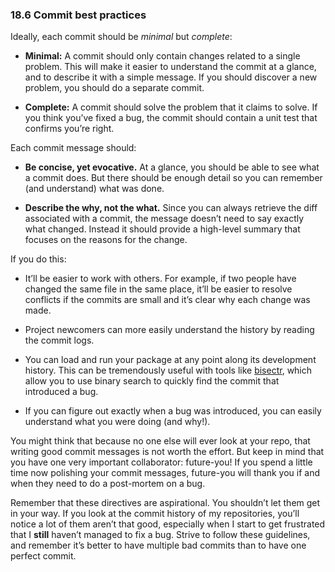 
### 18.6 Commit best practices

Ideally, each commit should be *minimal* but *complete*:

- **Minimal:** A commit should only contain changes related to a single problem. This will make it easier to understand the commit at a glance, and to describe it with a simple message. If you should discover a new problem, you should do a separate commit.

- **Complete:** A commit should solve the problem that it claims to solve. If you think you’ve fixed a bug, the commit should contain a unit test that confirms you’re right.

Each commit message should:

- **Be concise, yet evocative.** At a glance, you should be able to see what a commit does. But there should be enough detail so you can remember (and understand) what was done.

- **Describe the why, not the what.** Since you can always retrieve the diff associated with a commit, the message doesn’t need to say exactly what changed. Instead it should provide a high-level summary that focuses on the reasons for the change.

If you do this:

- It’ll be easier to work with others. For example, if two people have changed the same file in the same place, it’ll be easier to resolve conflicts if the commits are small and it’s clear why each change was made.

- Project newcomers can more easily understand the history by reading the commit logs.

- You can load and run your package at any point along its development history. This can be tremendously useful with tools like [bisectr](https://github.com/wch/bisectr), which allow you to use binary search to quickly find the commit that introduced a bug.

- If you can figure out exactly when a bug was introduced, you can easily understand what you were doing (and why!).

You might think that because no one else will ever look at your repo, that writing good commit messages is not worth the effort. But keep in mind that you have one very important collaborator: future-you! If you spend a little time now polishing your commit messages, future-you will thank you if and when they need to do a post-mortem on a bug.

Remember that these directives are aspirational. You shouldn’t let them get in your way. If you look at the commit history of my repositories, you’ll notice a lot of them aren’t that good, especially when I start to get frustrated that I **still** haven’t managed to fix a bug. Strive to follow these guidelines, and remember it’s better to have multiple bad commits than to have one perfect commit.
